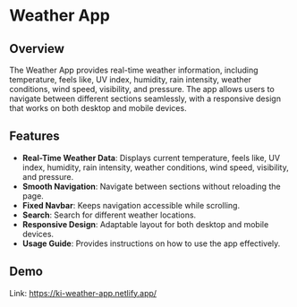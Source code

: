 # Weather App

## Overview

The Weather App provides real-time weather information, including temperature, feels like, UV index, humidity, rain intensity, weather conditions, wind speed, visibility, and pressure. The app allows users to navigate between different sections seamlessly, with a responsive design that works on both desktop and mobile devices.

## Features

- **Real-Time Weather Data**: Displays current temperature, feels like, UV index, humidity, rain intensity, weather conditions, wind speed, visibility, and pressure.
- **Smooth Navigation**: Navigate between sections without reloading the page.
- **Fixed Navbar**: Keeps navigation accessible while scrolling.
- **Search**: Search for different weather locations.
- **Responsive Design**: Adaptable layout for both desktop and mobile devices.
- **Usage Guide**: Provides instructions on how to use the app effectively.

## Demo
Link: https://ki-weather-app.netlify.app/
